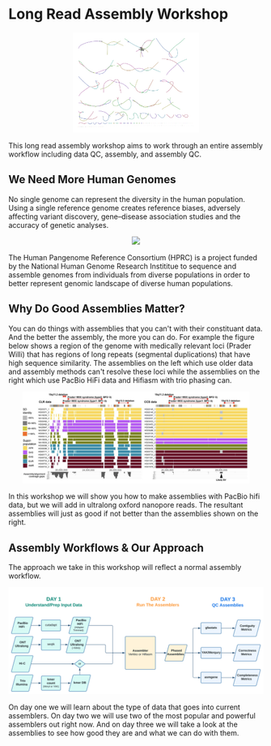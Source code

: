 # Long Read Assembly Workshop

<p align="center">
    <img src="https://github.com/human-pangenomics/hprc-tutorials/blob/GA-workshop/assembly/genomics_aotearoa/images/intro/PAN027_bandage.png?raw=true" width="250"/>
</p>

This long read assembly workshop aims to work through an entire assembly workflow including data QC, assembly, and assembly QC.

## We Need More Human Genomes

No single genome can represent the diversity in the human population. Using a single reference genome creates reference biases, adversely affecting variant discovery, gene–disease association studies and the accuracy of genetic analyses.


<p align="center">
    <img src="https://s3-us-west-2.amazonaws.com/human-pangenomics/backup/logo-proof-full.png" width="450"/>
</p>

The Human Pangenome Reference Consortium (HPRC) is a project funded by the National Human Genome Research Instititue to sequence and assemble genomes from individuals from diverse populations in order to better represent genomic landscape of diverse human populations.

## Why Do Good Assemblies Matter?

You can do things with assemblies that you can't with their constituant data. And the better the assembly, the more you can do. For example the figure below shows a region of the genome with medically relevant loci (Prader Willi) that has regions of long repeats (segmental duplications) that have high sequence similarity. The assemblies on the left which use older data and assembly methods can't resolve these loci while the assemblies on the right which use PacBio HiFi data and Hifiasm with trio phasing can.

<p align="center">
    <img src="https://github.com/human-pangenomics/hprc-tutorials/blob/GA-workshop/assembly/genomics_aotearoa/images/intro/Porubsky_Gaps_Figure1D.png?raw=true" width="450"/>
</p>


In this workshop we will show you how to make assemblies with PacBio hifi data, but we will add in ultralong oxford nanopore reads. The resultant assemblies will just as good if not better than the assemblies shown on the right.

## Assembly Workflows & Our Approach

The approach we take in this workshop will reflect a normal assembly workflow.

<p align="center">
    <img src="https://github.com/human-pangenomics/hprc-tutorials/blob/GA-workshop/assembly/genomics_aotearoa/images/intro/Assembly_Workflow.svg?raw=true" width="750"/>
</p>

On day one we will learn about the type of data that goes into current assemblers. On day two we will use two of the most popular and powerful assemblers out right now. And on day three we will take a look at the assemblies to see how good they are and what we can do with them.